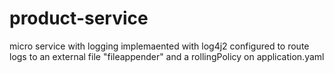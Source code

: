 # product-service
micro service with logging implemaented with log4j2 configured to route logs to an external file "fileappender" and a rollingPolicy on application.yaml

